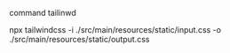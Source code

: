 command tailinwd

npx tailwindcss -i ./src/main/resources/static/input.css -o ./src/main/resources/static/output.css
